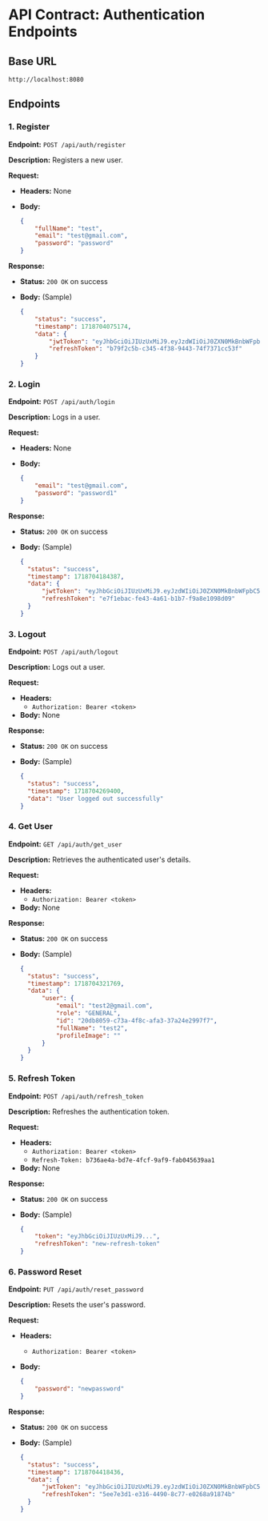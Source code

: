 # API Contract: Authentication Endpoints


## Base URL

```plaintext
http://localhost:8080
```

## Endpoints

### 1. Register

**Endpoint:** `POST /api/auth/register`

**Description:** Registers a new user.

**Request:**

- **Headers:** None
- **Body:**

  ```json
  {
      "fullName": "test",
      "email": "test@gmail.com",
      "password": "password"
  }
  ```

**Response:**

- **Status:** `200 OK` on success
- **Body:** (Sample)

  ```json
  {
      "status": "success",
      "timestamp": 1718704075174,
      "data": {
          "jwtToken": "eyJhbGciOiJIUzUxMiJ9.eyJzdWIiOiJ0ZXN0MkBnbWFpbC5jb20iLCJyb2xlIjoiR0VORVJBTCIsImlhdCI6MTcxODcwNDA3MywiZXhwIjoxNzE4NzkwNDczfQ.Y6SXC4w3vuZ0TybrRIxi9SJK0R-OHvz9kT8-OPBCaAo4xapfzHlbBw1DMZ1hqxJIjtTrW2UNn0yn54ufDE4nQw",
          "refreshToken": "b79f2c5b-c345-4f38-9443-74f7371cc53f"
      }
  }
  ```

### 2. Login

**Endpoint:** `POST /api/auth/login`

**Description:** Logs in a user.

**Request:**

- **Headers:** None
- **Body:**

  ```json
  {
      "email": "test@gmail.com",
      "password": "password1"
  }
  ```

**Response:**

- **Status:** `200 OK` on success
- **Body:** (Sample)

  ```json
  {
    "status": "success",
    "timestamp": 1718704184387,
    "data": {
        "jwtToken": "eyJhbGciOiJIUzUxMiJ9.eyJzdWIiOiJ0ZXN0MkBnbWFpbC5jb20iLCJyb2xlIjoiR0VORVJBTCIsImlhdCI6MTcxODcwNDE4MywiZXhwIjoxNzE4NzkwNTgzfQ.agcX6o1rF0HPRF5319_T_9rvcLo5gQq1KQFHwwz14jXlXda4lGHkFh2MJpGbrgCGmjSg3g5oMHcZJYIkR9Y7Jg",
        "refreshToken": "e7f1ebac-fe43-4a61-b1b7-f9a8e1098d09"
    }
  }
  ```

### 3. Logout

**Endpoint:** `POST /api/auth/logout`

**Description:** Logs out a user.

**Request:**

- **Headers:**
  - `Authorization: Bearer <token>`
- **Body:** None

**Response:**

- **Status:** `200 OK` on success
- **Body:** (Sample)

  ```json
  {
    "status": "success",
    "timestamp": 1718704269400,
    "data": "User logged out successfully"
  }
  ```

### 4. Get User

**Endpoint:** `GET /api/auth/get_user`

**Description:** Retrieves the authenticated user's details.

**Request:**

- **Headers:**
  - `Authorization: Bearer <token>`
- **Body:** None

**Response:**

- **Status:** `200 OK` on success
- **Body:** (Sample)

  ```json
  {
    "status": "success",
    "timestamp": 1718704321769,
    "data": {
        "user": {
            "email": "test2@gmail.com",
            "role": "GENERAL",
            "id": "20db8059-c73a-4f8c-afa3-37a24e2997f7",
            "fullName": "test2",
            "profileImage": ""
        }
    }
  }
  ```

### 5. Refresh Token

**Endpoint:** `POST /api/auth/refresh_token`

**Description:** Refreshes the authentication token.

**Request:**

- **Headers:**
  - `Authorization: Bearer <token>`
  - `Refresh-Token: b736ae4a-bd7e-4fcf-9af9-fab045639aa1`
- **Body:** None

**Response:**

- **Status:** `200 OK` on success
- **Body:** (Sample)

  ```json
  {
      "token": "eyJhbGciOiJIUzUxMiJ9...",
      "refreshToken": "new-refresh-token"
  }
  ```

### 6. Password Reset

**Endpoint:** `PUT /api/auth/reset_password`

**Description:** Resets the user's password.

**Request:**

- **Headers:**
  - `Authorization: Bearer <token>`
- **Body:**

  ```json
  {
      "password": "newpassword"
  }
  ```

**Response:**

- **Status:** `200 OK` on success
- **Body:** (Sample)

  ```json
  {
    "status": "success",
    "timestamp": 1718704418436,
    "data": {
        "jwtToken": "eyJhbGciOiJIUzUxMiJ9.eyJzdWIiOiJ0ZXN0MkBnbWFpbC5jb20iLCJyb2xlIjoiR0VORVJBTCIsImlhdCI6MTcxODcwNDQxNywiZXhwIjoxNzE4NzkwODE3fQ.0wo4ZVT69xGUYV5eCwp8uiPeK0l1IA5t9ZEauYidciDmT_GPSRwOzM8KToxHEecj8CYu7PaAt6wuIK8Qeiz-nQ",
        "refreshToken": "5ee7e3d1-e316-4490-8c77-e0268a91874b"
    }
  }
  ```
